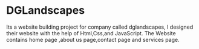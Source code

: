 # DGLandscapes
Its a website building project for company called dglandscapes, I designed their website with the help of Html,Css,and JavaScript.
The Website contains home page ,about us page,contact page and services page.
